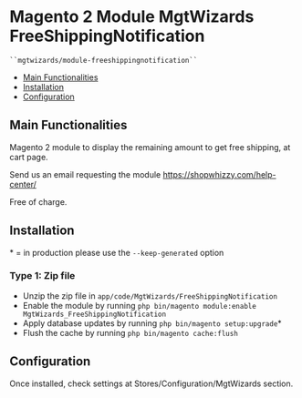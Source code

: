 # Magento 2 Module MgtWizards FreeShippingNotification

    ``mgtwizards/module-freeshippingnotification``

-   [Main Functionalities](#markdown-header-main-functionalities)
-   [Installation](#markdown-header-installation)
-   [Configuration](#markdown-header-configuration)

## Main Functionalities

Magento 2 module to display the remaining amount to get free shipping, at cart page.

Send us an email requesting the module https://shopwhizzy.com/help-center/

Free of charge.

## Installation

\* = in production please use the `--keep-generated` option

### Type 1: Zip file

-   Unzip the zip file in `app/code/MgtWizards/FreeShippingNotification`
-   Enable the module by running `php bin/magento module:enable MgtWizards_FreeShippingNotification`
-   Apply database updates by running `php bin/magento setup:upgrade`\*
-   Flush the cache by running `php bin/magento cache:flush`

## Configuration

Once installed, check settings at Stores/Configuration/MgtWizards section.
